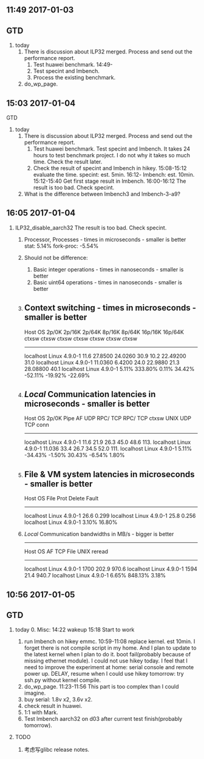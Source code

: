 
11:49 2017-01-03
----------------
GTD
---
1.  today
    1.  There is discussion about ILP32 merged. Process and send out the performance report.
        1.  Test huawei benchmark.
            14:49-
        2.  Test specint and lmbench.
        3.  Process the existing benchmark.
    2.  do_wp_page.

15:03 2017-01-04
----------------
GTD
1.  today
    1.  There is discussion about ILP32 merged. Process and send out the performance report.
        1.  Test huawei benchmark. Test specint and lmbench.
            It takes 24 hours to test benchmark project. I do not why it takes so much time. Check the result later.
        2.  Check the result of specint and lmbench in hikey.
            15:08-15:12 evaluate the time.
            specint: est. 5min.
                16:12-
            lmbench: est. 10min.
                15:12-15:40 Get first stage result in lmbench.
                16:00-16:12 The result is too bad. Check specint.
    1.  What is the difference between lmbench3 and lmbench-3-a9?

16:05 2017-01-04
----------------
1.  ILP32_disable_aarch32
    The result is too bad. Check specint.
    1.  Processor, Processes - times in microseconds - smaller is better
        stat: 5.14%
        fork-proc: -5.54%
    2.  Should not be difference:
        1.  Basic integer operations - times in nanoseconds - smaller is better
        2.  Basic uint64 operations - times in nanoseconds - smaller is better
    3.  Context switching - times in microseconds - smaller is better
        -------------------------------------------------------------------------
        Host                 OS  2p/0K 2p/16K 2p/64K 8p/16K 8p/64K 16p/16K 16p/64K
                                 ctxsw  ctxsw  ctxsw ctxsw  ctxsw   ctxsw   ctxsw
        --------- ------------- ------ ------ ------ ------ ------ ------- -------
        localhost Linux 4.9.0-1 11.6 27.8500   24.0260 30.9   10.2 22.49200    31.0
        localhost Linux 4.9.0-1 11.0360 6.4200   24.0 22.9880   21.3 28.08800    40.1
        localhost Linux 4.9.0-1 5.11% 333.80%   0.11% 34.42%   -52.11% -19.92%    -22.69%

    4.  *Local* Communication latencies in microseconds - smaller is better
        ---------------------------------------------------------------------
        Host                 OS 2p/0K  Pipe AF     UDP  RPC/   TCP  RPC/ TCP
                                ctxsw       UNIX         UDP         TCP conn
        --------- ------------- ----- ----- ---- ----- ----- ----- ----- ----
        localhost Linux 4.9.0-1 11.6  21.9 26.3  45.0        48.6        113.
        localhost Linux 4.9.0-1 11.036  33.4 26.7  34.5        52.0        111.
        localhost Linux 4.9.0-1 5.11%  -34.43% -1.50%  30.43%        -6.54%        1.80%

    5.  File & VM system latencies in microseconds - smaller is better
        -------------------------------------
        Host                 OS File   Prot
                                Delete Fault
        --------- ------------- - ------ ----
        localhost Linux 4.9.0-1 26.6   0.299
        localhost Linux 4.9.0-1 25.8   0.256
        localhost Linux 4.9.0-1 3.10%  16.80%

    6.  *Local* Communication bandwidths in MB/s - bigger is better
        ----------------------------------   -------
        Host                OS  AF    TCP     File
                                UNIX         reread
        --------- ------------- ---- ----    ------
        localhost Linux 4.9.0-1 1700  202.9    970.6
        localhost Linux 4.9.0-1 1594  21.4     940.7
        localhost Linux 4.9.0-1 6.65% 848.13%  3.18%

10:56 2017-01-05
----------------
GTD
---
1.  today
    0.  Misc:
        14:22 wakeup
        15:18 Start to work
    1.  run lmbench on hikey emmc.
        10:59-11:08 replace kernel. est 10min. I forget there is not compile script in my home. And I plan to update to the latest kernel when I plan to do it.
                    boot fail(probably because of missing ethernet module). I could not use hikey today.
                    I feel that I need to improve the experiment at home: serial console and remote power up.
        DELAY, resume when I could use hikey tomorrow: try ssh.py without kernel compile.
    2.  do_wp_page.
        11:23-11:56 This part is too complex than I could imagine.
    2.  buy serial: 1.8v x2, 3.6v x2.
    3.  check result in huawei.
    4.  1:1 with Mark.
    2.  Test lmbench aarch32 on d03 after current test finish(probably tomorrow).

2.  TODO
    1.  考虑写glibc release notes.

